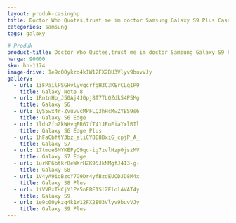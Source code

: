 ```yaml
---
layout: produk-casinghp
title: Doctor Who Quotes,trust me im doctor Samsung Galaxy S9 Plus Case
categories: samsung
tags: galaxy

# Produk
product-title: Doctor Who Quotes,trust me im doctor Samsung Galaxy S9 Plus Case
harga: 90000
sku: hn-1174
image-drive: 1e9c00ykzq4k1W12FX2BU3Vlyv9buvVJy
gallery:
  - url: 1iFPailPSGHvlyvqcrfgH3C3KErCLqIP9
    title: Galaxy Note 8
  - url: 1RntnHp_J50Aj4J0pj8T7TLQZdk54P5Mg
    title: Galaxy S6
  - url: 1yS5wx4r-ZvuvvcMPFLQ3hHcMwZYBS9s6
    title: Galaxy S6 Edge
  - url: 1lduZfoZkWHvqPR67fT41JEoEiaYxlBIl
    title: Galaxy S6 Edge Plus
  - url: 1hFaCbftY3bz_aliCY8E8BxiG_cpjP_A_
    title: Galaxy S7
  - url: 17tmoeSMYKEPyQ9qc-ig7zvlHzp0jszMV
    title: Galaxy S7 Edge
  - url: 1urKP6btkr8eWXrHZK95JkNMgfJ4I3-g-
    title: Galaxy S8
  - url: 1V4yA9ioBzcY7G9Dr4yfBzdEUCDJD8M4x
    title: Galaxy S8 Plus
  - url: 1iVVBxTHCjY1Pe5nEBE1SlZElolAVAT4y
    title: Galaxy S9
  - url: 1e9c00ykzq4k1W12FX2BU3Vlyv9buvVJy
    title: Galaxy S9 Plus
---
```

